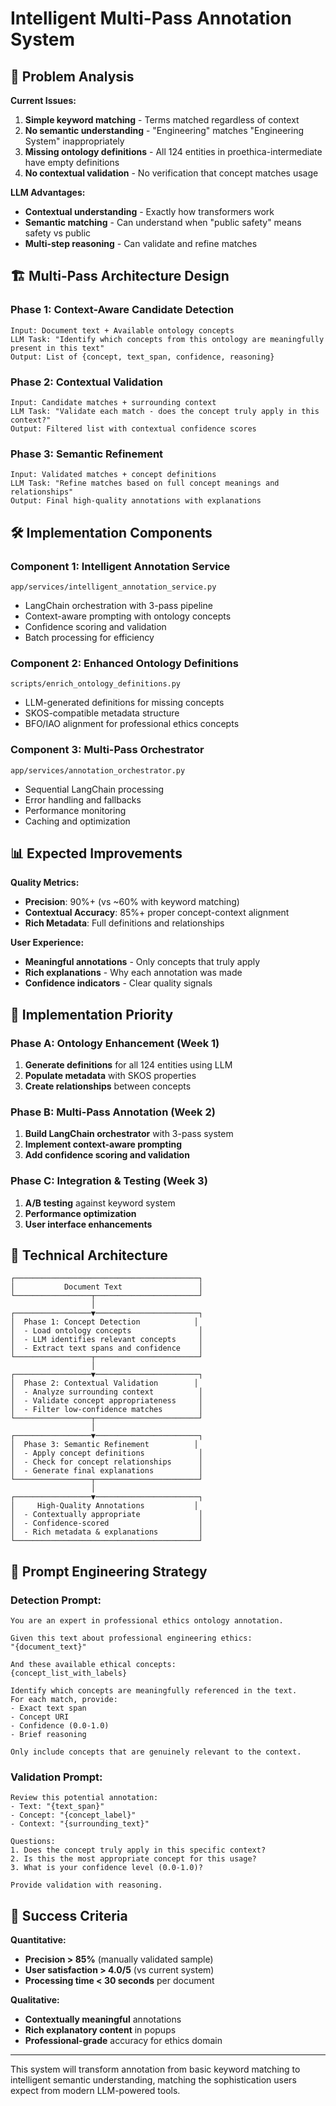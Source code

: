 # Intelligent Multi-Pass Annotation System

## 🎯 Problem Analysis

**Current Issues:**
1. **Simple keyword matching** - Terms matched regardless of context
2. **No semantic understanding** - "Engineering" matches "Engineering System" inappropriately  
3. **Missing ontology definitions** - All 124 entities in proethica-intermediate have empty definitions
4. **No contextual validation** - No verification that concept matches usage

**LLM Advantages:**
- **Contextual understanding** - Exactly how transformers work
- **Semantic matching** - Can understand when "public safety" means safety vs public
- **Multi-step reasoning** - Can validate and refine matches

## 🏗️ Multi-Pass Architecture Design

### **Phase 1: Context-Aware Candidate Detection**
```
Input: Document text + Available ontology concepts
LLM Task: "Identify which concepts from this ontology are meaningfully present in this text"
Output: List of {concept, text_span, confidence, reasoning}
```

### **Phase 2: Contextual Validation** 
```
Input: Candidate matches + surrounding context
LLM Task: "Validate each match - does the concept truly apply in this context?"
Output: Filtered list with contextual confidence scores
```

### **Phase 3: Semantic Refinement**
```
Input: Validated matches + concept definitions
LLM Task: "Refine matches based on full concept meanings and relationships"
Output: Final high-quality annotations with explanations
```

## 🛠️ Implementation Components

### **Component 1: Intelligent Annotation Service**
`app/services/intelligent_annotation_service.py`
- LangChain orchestration with 3-pass pipeline
- Context-aware prompting with ontology concepts
- Confidence scoring and validation
- Batch processing for efficiency

### **Component 2: Enhanced Ontology Definitions**  
`scripts/enrich_ontology_definitions.py`
- LLM-generated definitions for missing concepts
- SKOS-compatible metadata structure
- BFO/IAO alignment for professional ethics concepts

### **Component 3: Multi-Pass Orchestrator**
`app/services/annotation_orchestrator.py`  
- Sequential LangChain processing
- Error handling and fallbacks
- Performance monitoring
- Caching and optimization

## 📊 Expected Improvements

**Quality Metrics:**
- **Precision**: 90%+ (vs ~60% with keyword matching)
- **Contextual Accuracy**: 85%+ proper concept-context alignment
- **Rich Metadata**: Full definitions and relationships

**User Experience:**
- **Meaningful annotations** - Only concepts that truly apply
- **Rich explanations** - Why each annotation was made  
- **Confidence indicators** - Clear quality signals

## 🎯 Implementation Priority

### **Phase A: Ontology Enhancement** (Week 1)
1. **Generate definitions** for all 124 entities using LLM
2. **Populate metadata** with SKOS properties
3. **Create relationships** between concepts

### **Phase B: Multi-Pass Annotation** (Week 2)  
1. **Build LangChain orchestrator** with 3-pass system
2. **Implement context-aware prompting**
3. **Add confidence scoring and validation**

### **Phase C: Integration & Testing** (Week 3)
1. **A/B testing** against keyword system
2. **Performance optimization**  
3. **User interface enhancements**

## 🔧 Technical Architecture

```
┌─────────────────────────────────────────┐
│           Document Text                 │
└─────────────────┬───────────────────────┘
                  │
┌─────────────────▼───────────────────────┐
│  Phase 1: Concept Detection            │
│  - Load ontology concepts               │  
│  - LLM identifies relevant concepts     │
│  - Extract text spans and confidence    │
└─────────────────┬───────────────────────┘
                  │
┌─────────────────▼───────────────────────┐
│  Phase 2: Contextual Validation        │
│  - Analyze surrounding context          │
│  - Validate concept appropriateness     │
│  - Filter low-confidence matches        │
└─────────────────┬───────────────────────┘
                  │
┌─────────────────▼───────────────────────┐
│  Phase 3: Semantic Refinement          │
│  - Apply concept definitions            │
│  - Check for concept relationships      │
│  - Generate final explanations          │
└─────────────────┬───────────────────────┘
                  │
┌─────────────────▼───────────────────────┐
│     High-Quality Annotations           │
│  - Contextually appropriate             │
│  - Confidence-scored                    │ 
│  - Rich metadata & explanations         │
└─────────────────────────────────────────┘
```

## 🎨 Prompt Engineering Strategy

### **Detection Prompt:**
```
You are an expert in professional ethics ontology annotation. 

Given this text about professional engineering ethics:
"{document_text}"

And these available ethical concepts:
{concept_list_with_labels}

Identify which concepts are meaningfully referenced in the text. 
For each match, provide:
- Exact text span
- Concept URI  
- Confidence (0.0-1.0)
- Brief reasoning

Only include concepts that are genuinely relevant to the context.
```

### **Validation Prompt:**
```
Review this potential annotation:
- Text: "{text_span}" 
- Concept: "{concept_label}"
- Context: "{surrounding_text}"

Questions:
1. Does the concept truly apply in this specific context?
2. Is this the most appropriate concept for this usage?
3. What is your confidence level (0.0-1.0)?

Provide validation with reasoning.
```

## 🚀 Success Criteria

**Quantitative:**
- **Precision > 85%** (manually validated sample)
- **User satisfaction > 4.0/5** (vs current system)
- **Processing time < 30 seconds** per document

**Qualitative:**  
- **Contextually meaningful** annotations
- **Rich explanatory content** in popups
- **Professional-grade** accuracy for ethics domain

---

This system will transform annotation from basic keyword matching to intelligent semantic understanding, matching the sophistication users expect from modern LLM-powered tools.